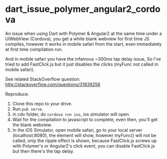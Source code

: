# dart_issue_polymer_angular2_cordova

An issue when using Dart with Polymer & Angular2 at the same time under a UIWebView (Cordova), you get a white blank webview for first time JS compiles, however it works in mobile safari from the start, even immediately at first time compilation run.

And in mobile safari you have the infamous ~300ms tap delay issue, So I've tried to add FastClick.js but it just disables the clicks (myFunc not called in mobile safari).

See related StackOverflow question: http://stackoverflow.com/questions/31839256

Reproduce:<br/>
1. Clone this repo to your drive.<br/>
2. Run `pub serve`.<br/>
3. in cdv folder, do `cordova run ios`, ios simulator will open.<br/>
4. Wait for the compilation to javascript to complete, even then, you'll get the blank webview.<br/>
5. In the iOS Simulator, open mobile safari, go to your local server (localhost:8080), the element will show, however myFunc() will not be called, only the ripple effect is shown, because FastClick.js screws up with Polymer's or Angular2's click event, you can disable FastClick.js but then there's the tap delay.
